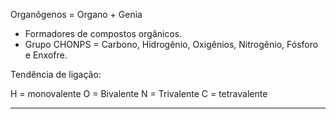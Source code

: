 Organôgenos = Organo + Genia 

 - Formadores de compostos orgânicos. 
 - Grupo CHONPS = Carbono, Hidrogênio, Oxigênios, Nitrogênio, Fósforo e Enxofre. 

Tendência de ligação:

H = monovalente
O = Bivalente 
N = Trivalente
C = tetravalente

---

